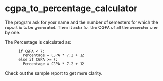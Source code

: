 # cgpa_to_percentage_calculator

The program ask for your name and the number of semesters for which the report is to be generated.
Then it asks for the CGPA of all the semester one by one.

The Percentage is calculated as:
```      
      if CGPA < 7:
        Percentage = CGPA * 7.2 + 12
      else if CGPA >= 7:
        Percentage = CGPA * 7.2 + 12
```    

Check out the sample report to get more clarity.

